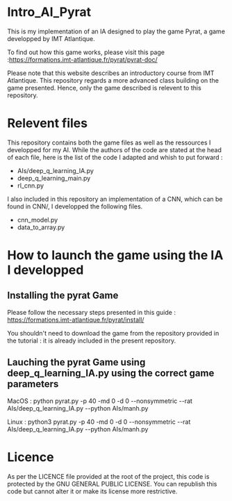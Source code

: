 # Intro_AI_Pyrat

This is my implementation of an IA designed to play the game Pyrat, a game developped by IMT Atlantique.

To find out how this game works, please visit this page :https://formations.imt-atlantique.fr/pyrat/pyrat-doc/

Please note that this website describes an introductory course from IMT Atlantique. This repository regards a more advanced class building on the game presented. 
Hence, only the game described is relevent to this repository.

# Relevent files 

This repository contains both the game files as well as the ressources I developped for my AI. 
While the authors of the code are stated at the head of each file, here is the list of the code I adapted and whish to put forward : 

- AIs/deep_q_learning_IA.py
- deep_q_learning_main.py
- rl_cnn.py

I also included in this repository an implementation of a CNN, which can be found in CNN/, I developped the following files.

- cnn_model.py
- data_to_array.py

# How to launch the game using the IA I developped

## Installing the pyrat Game

Please follow the necessary steps presented in this guide :
https://formations.imt-atlantique.fr/pyrat/install/

You shouldn't need to download the game from the repository provided in the tutorial : it is already included in the present repository.

## Lauching the pyrat Game using deep_q_learning_IA.py using the correct game parameters
MacOS : 
python pyrat.py -p 40 -md 0 -d 0 --nonsymmetric --rat AIs/deep_q_learning_IA.py --python AIs/manh.py

Linux :
python3 pyrat.py -p 40 -md 0 -d 0 --nonsymmetric --rat AIs/deep_q_learning_IA.py --python AIs/manh.py

# Licence

As per the LICENCE file provided at the root of the project, this code is protected by the GNU GENERAL PUBLIC LICENSE. You can republish this code but cannot alter it or make its license more restrictive.


